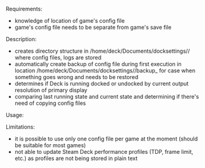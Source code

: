 Requirements:
- knowledge of location of game's config file
- game's config file needs to be separate from game's save file

Description:
- creates directory structure in /home/deck/Documents/docksettings/<NameOfGame>/ where config files, logs are stored
- automatically create backup of config file during first execution in location /home/deck/Documents/docksettings/<NameOfGame>/backup_<ConfigFileName> for case when something goes wrong and needs to be restored
- determines if Deck is running docked or undocked by current output resolution of primary display
- comparing last running state and current state and determining if there's need of copying config files

Usage:

Limitations:
- it is possible to use only one config file per game at the moment (should be suitable for most games)
- not able to update Steam Deck performance profiles (TDP, frame limit, etc.) as profiles are not being stored in plain text
